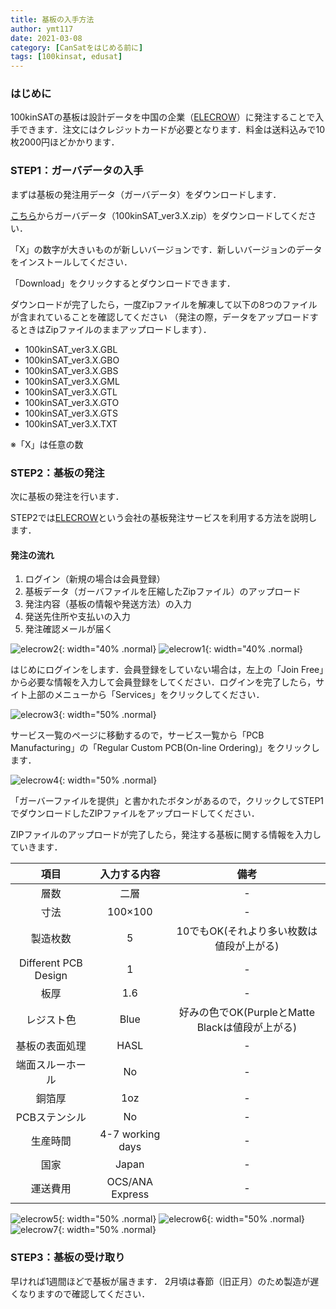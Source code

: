 ```yaml
---
title: 基板の入手方法
author: ymt117
date: 2021-03-08
category: [CanSatをはじめる前に]
tags: [100kinsat, edusat]
---
```


### はじめに

100kinSATの基板は設計データを中国の企業（[ELECROW](https://www.elecrow.com/)）に発注することで入手できます．注文にはクレジットカードが必要となります．料金は送料込みで10枚2000円ほどかかります．

### STEP1：ガーバデータの入手

まずは基板の発注用データ（ガーバデータ）をダウンロードします．

[こちら](https://github.com/100kinsat/100kinSAT/tree/master/data/Gerver)からガーバデータ（100kinSAT_ver3.X.zip）をダウンロードしてください．

「X」の数字が大きいものが新しいバージョンです．新しいバージョンのデータをインストールしてください．

「Download」をクリックするとダウンロードできます．

ダウンロードが完了したら，一度Zipファイルを解凍して以下の8つのファイルが含まれていることを確認してください
（発注の際，データをアップロードするときはZipファイルのままアップロードします）．

 - 100kinSAT_ver3.X.GBL
 - 100kinSAT_ver3.X.GBO
 - 100kinSAT_ver3.X.GBS
 - 100kinSAT_ver3.X.GML
 - 100kinSAT_ver3.X.GTL
 - 100kinSAT_ver3.X.GTO
 - 100kinSAT_ver3.X.GTS
 - 100kinSAT_ver3.X.TXT

※「X」は任意の数

### STEP2：基板の発注

次に基板の発注を行います．

STEP2では[ELECROW](https://www.elecrow.com/)という会社の基板発注サービスを利用する方法を説明します．

#### 発注の流れ

 1. ログイン（新規の場合は会員登録）
 1. 基板データ（ガーバファイルを圧縮したZipファイル）のアップロード
 1. 発注内容（基板の情報や発送方法）の入力
 1. 発送先住所や支払いの入力
 1. 発注確認メールが届く

![elecrow2](/assets/img/post/get-the-pcb-board/elecrow_2.png){: width="40% .normal}
![elecrow1](/assets/img/post/get-the-pcb-board/elecrow_1.png){: width="40% .normal}

はじめにログインをします．会員登録をしていない場合は，左上の「Join Free」から必要な情報を入力して会員登録をしてください．ログインを完了したら，サイト上部のメニューから「Services」をクリックしてください．

![elecrow3](/assets/img/post/get-the-pcb-board/elecrow_3.png){: width="50% .normal}

サービス一覧のページに移動するので，サービス一覧から「PCB Manufacturing」の「Regular Custom PCB(On-line Ordering)」をクリックします．

![elecrow4](/assets/img/post/get-the-pcb-board/elecrow_4.png){: width="50% .normal}

「ガーバーファイルを提供」と書かれたボタンがあるので，クリックしてSTEP1でダウンロードしたZIPファイルをアップロードしてください．

ZIPファイルのアップロードが完了したら，発注する基板に関する情報を入力していきます．

|項目|入力する内容|備考|
|:---:|:---:|:---:|
|層数|二層| - |
|寸法|100×100| - |
|製造枚数|5|10でもOK(それより多い枚数は値段が上がる)|
|Different PCB Design|1| - |
|板厚|1.6| - |
|レジスト色|Blue|好みの色でOK(PurpleとMatte Blackは値段が上がる)|
|基板の表面処理|HASL| - |
|端面スルーホール|No| - |
|銅箔厚|1oz| - |
|PCBステンシル|No| - |
|生産時間|4-7 working days| - |
|国家|Japan| - |
|運送費用|OCS/ANA Express| - |

![elecrow5](/assets/img/post/get-the-pcb-board/elecrow_5.png){: width="50% .normal}
![elecrow6](/assets/img/post/get-the-pcb-board/elecrow_6.png){: width="50% .normal}
![elecrow7](/assets/img/post/get-the-pcb-board/elecrow_7.png){: width="50% .normal}

### STEP3：基板の受け取り

早ければ1週間ほどで基板が届きます．
2月頃は春節（旧正月）のため製造が遅くなりますので確認してください．